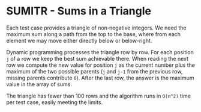 # SUMITR - Sums in a Triangle

Each test case provides a triangle of non‑negative integers.  We need the
maximum sum along a path from the top to the base, where from each element we
may move either directly below or below-right.

Dynamic programming processes the triangle row by row.  For each position `j`
of a row we keep the best sum achievable there.  When reading the next row we
compute the new value for position `j` as the current number plus the maximum of
the two possible parents (`j` and `j-1` from the previous row, missing parents
contribute `0`).  After the last row, the answer is the maximum value in the
array of sums.

The triangle has fewer than 100 rows and the algorithm runs in `O(n^2)` time
per test case, easily meeting the limits.
